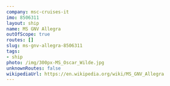 ```yaml
---
company: msc-cruises-it
imo: 8506311
layout: ship
name: MS GNV Allegra
outOfScope: true
routes: []
slug: ms-gnv-allegra-8506311
tags:
- ship
photo: /img/300px-MS_Oscar_Wilde.jpg
unknownRoutes: false
wikipediaUrl: https://en.wikipedia.org/wiki/MS_GNV_Allegra
---
```

